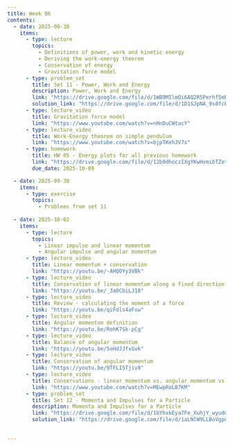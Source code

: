 ```yaml
---
title: Week 06
contents:
  - date: 2025-09-30
    items:
      - type: lecture
        topics:
          - Definitions of power, work and kinetic energy
          - Deriving the work-energy theorem
          - Conservation of energy
          - Gravitation force model
      - type: problem_set
        title: Set 11 - Power, Work and Energy
        description: Power, Work and Energy
        link: "https://drive.google.com/file/d/1WB9MIlmOi6AQ2R5Perhf5mRFoWb9DuHB/view?usp=drivesdk"
        solution_link: "https://drive.google.com/file/d/1D1SJpNA_9s0fcBsfSdZixmuF1PRl_Hmd/view?usp=sharing"
      - type: lecture_video
        title: Gravitation force model
        link: "https://www.youtube.com/watch?v=nHnDuCWtacY"
      - type: lecture_video
        title: Work-Energy theorem on simple pendulum
        link: "https://www.youtube.com/watch?v=bjpTKehJV7s"
      - type: homework
        title: HW 05 - Energy plots for all previous homework
        link: "https://drive.google.com/file/d/12b9dhoczIXgYKwHvmibTZottEld4e_CQ/view?usp=sharing"
        due_date: 2025-10-09

  - date: 2025-09-30
    items:
      - type: exercise
        topics:
          - Problems from set 11
  
  - date: 2025-10-02
    items:
      - type: lecture
        topics:
          - Linear impulse and linear momentum
          - Angular impulse and angular momentum
      - type: lecture_video
        title: Linear momentum + conservation
        link: "https://youtu.be/-AHQOYy3VBk"
      - type: lecture_video
        title: Conservation of linear momentum along a fixed direction
        link: "https://youtu.be/_3a0CbiLJ18"
      - type: lecture_video
        title: Review - calculating the moment of a force
        link: "https://youtu.be/qiFdls4aFsw"
      - type: lecture_video
        title: Angular momentum definition
        link: "https://youtu.be/RohK7Sk-pCg"
      - type: lecture_video
        title: Balance of angular momentum
        link: "https://youtu.be/5oHdJJfxGvk"
      - type: lecture_video
        title: Conservation of angular momentum
        link: "https://youtu.be/9TFLI5Tjiv8"
      - type: lecture_video
        title: Conservations - linear momentum vs. angular momentum vs. energy
        link: "https://www.youtube.com/watch?v=MEwpRoLB7KM"
      - type: problem_set
        title: Set 12 - Momenta and Impulses for a Particle
        description: Momenta and Impulses for a Particle
        link: "https://drive.google.com/file/d/1bYhxkEya7Fe_XuhjY_wyudwdLz2p9TwE/view?usp=sharing"
        solution_link: "https://drive.google.com/file/d/1aLNlW9LLBoVgpnKZ60V5KpoOsgk6cfxp/view?usp=sharing"

      
---
```

